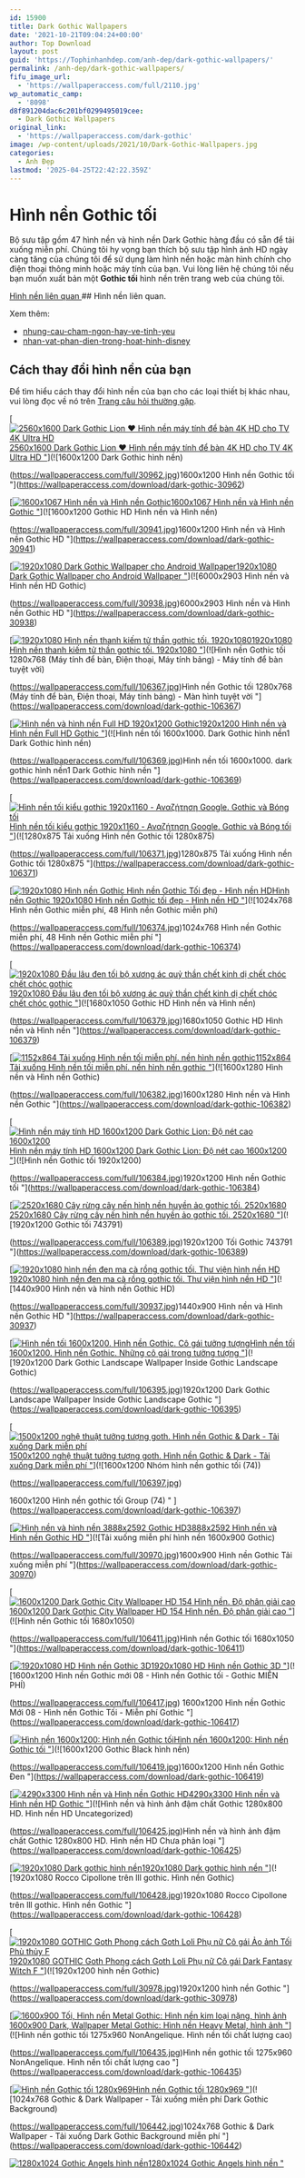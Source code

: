 ```yaml
---
id: 15900
title: Dark Gothic Wallpapers
date: '2021-10-21T09:04:24+00:00'
author: Top Download
layout: post
guid: 'https://Tophinhanhdep.com/anh-dep/dark-gothic-wallpapers/'
permalink: /anh-dep/dark-gothic-wallpapers/
fifu_image_url:
  - 'https://wallpaperaccess.com/full/2110.jpg'
wp_automatic_camp:
  - '8098'
d8f891204dac6c201bf0299495019cee:
  - Dark Gothic Wallpapers
original_link:
  - 'https://wallpaperaccess.com/dark-gothic'
image: /wp-content/uploads/2021/10/Dark-Gothic-Wallpapers.jpg
categories:
  - Ảnh Đẹp
lastmod: '2025-04-25T22:42:22.359Z'
---
```

# Hình nền Gothic tối

Bộ sưu tập gồm 47 hình nền và hình nền Dark Gothic hàng đầu có sẵn để tải xuống miễn phí. Chúng tôi hy vọng bạn thích bộ sưu tập hình ảnh HD ngày càng tăng của chúng tôi để sử dụng làm hình nền hoặc màn hình chính cho điện thoại thông minh hoặc máy tính của bạn. Vui lòng liên hệ chúng tôi nếu bạn muốn xuất bản một **Gothic tối** hình nền trên trang web của chúng tôi.

[Hình nền liên quan ](#related) ## Hình nền liên quan.

   
 Xem thêm:

   
- [nhung-cau-cham-ngon-hay-ve-tinh-yeu](https://tophinhanhdep.com/nhung-cau-noi-hay/nhung-cau-cham-ngon-hay-ve-tinh-yeu/)
- [nhan-vat-phan-dien-trong-hoat-hinh-disney](https://tophinhanhdep.com/anh-dep/nhan-vat-phan-dien-trong-hoat-hinh-disney/)

## Cách thay đổi hình nền của bạn

Để tìm hiểu cách thay đổi hình nền của bạn cho các loại thiết bị khác nhau, vui lòng đọc về nó trên [Trang câu hỏi thường gặp](https://tophinhanhdep.com/faq/).

  
[[![2560x1600 Dark Gothic Lion ❤ Hình nền máy tính để bàn 4K HD cho TV 4K Ultra HD](https://wallpaperaccess.com/full/2110.jpg)2560x1600 Dark Gothic Lion ❤ Hình nền máy tính để bàn 4K HD cho TV 4K Ultra HD "](https://wallpaperaccess.com/download/dark-gothic-2110)](![1600x1200 Dark Gothic hình nền)

(https://wallpaperaccess.com/full/30962.jpg)1600x1200 Hình nền Gothic tối "](https://wallpaperaccess.com/download/dark-gothic-30962)

[[![1600x1067 Hình nền và Hình nền Gothic](https://wallpaperaccess.com/full/30947.jpg)1600x1067 Hình nền và Hình nền Gothic "](https://wallpaperaccess.com/download/dark-gothic-30947)](![1600x1200 Gothic HD Hình nền và Hình nền)

(https://wallpaperaccess.com/full/30941.jpg)1600x1200 Hình nền và Hình nền Gothic HD "](https://wallpaperaccess.com/download/dark-gothic-30941)

[[![1920x1080 Dark Gothic Wallpaper cho Android Wallpaper](https://wallpaperaccess.com/full/30963.jpg)1920x1080 Dark Gothic Wallpaper cho Android Wallpaper "](https://wallpaperaccess.com/download/dark-gothic-30963)](![6000x2903 Hình nền và Hình nền HD Gothic)

(https://wallpaperaccess.com/full/30938.jpg)6000x2903 Hình nền và Hình nền Gothic HD "](https://wallpaperaccess.com/download/dark-gothic-30938)

[[![1920x1080 Hình nền thanh kiếm tử thần gothic tối.  1920x1080](https://wallpaperaccess.com/full/106366.jpg)1920x1080 Hình nền thanh kiếm tử thần gothic tối. 1920x1080 "](https://wallpaperaccess.com/download/dark-gothic-106366)](![Hình nền Gothic tối 1280x768 (Máy tính để bàn, Điện thoại, Máy tính bảng) - Máy tính để bàn tuyệt vời)

(https://wallpaperaccess.com/full/106367.jpg)Hình nền Gothic tối 1280x768 (Máy tính để bàn, Điện thoại, Máy tính bảng) - Màn hình tuyệt vời "](https://wallpaperaccess.com/download/dark-gothic-106367)

[[![Hình nền và hình nền Full HD 1920x1200 Gothic](https://wallpaperaccess.com/full/106368.jpg)1920x1200 Hình nền và Hình nền Full HD Gothic "](https://wallpaperaccess.com/download/dark-gothic-106368)](![Hình nền tối 1600x1000.  Dark Gothic hình nền1 Dark Gothic hình nền)

(https://wallpaperaccess.com/full/106369.jpg)Hình nền tối 1600x1000. dark gothic hình nền1 Dark Gothic hình nền "](https://wallpaperaccess.com/download/dark-gothic-106369)

[[![Hình nền tối kiểu gothic 1920x1160 - Αναζήτηση Google.  Gothic và Bóng tối](https://wallpaperaccess.com/full/106370.jpg)Hình nền tối kiểu gothic 1920x1160 - Αναζήτηση Google. Gothic và Bóng tối "](https://wallpaperaccess.com/download/dark-gothic-106370)](![1280x875 Tải xuống Hình nền Gothic tối 1280x875)

(https://wallpaperaccess.com/full/106371.jpg)1280x875 Tải xuống Hình nền Gothic tối 1280x875 "](https://wallpaperaccess.com/download/dark-gothic-106371)

[[![1920x1080 Hình nền Gothic Hình nền Gothic Tối đẹp - Hình nền HD](https://wallpaperaccess.com/full/106372.jpg)Hình nền Gothic 1920x1080 Hình nền Gothic tối đẹp - Hình nền HD "](https://wallpaperaccess.com/download/dark-gothic-106372)](![1024x768 Hình nền Gothic miễn phí, 48 Hình nền Gothic miễn phí)

(https://wallpaperaccess.com/full/106374.jpg)1024x768 Hình nền Gothic miễn phí, 48 Hình nền Gothic miễn phí "](https://wallpaperaccess.com/download/dark-gothic-106374)

[[![1920x1080 Đầu lâu đen tối bộ xương ác quỷ thần chết kinh dị chết chóc chết chóc gothic](https://wallpaperaccess.com/full/106375.jpg) 1920x1080 Đầu lâu đen tối bộ xương ác quỷ thần chết kinh dị chết chóc chết chóc gothic "](https://wallpaperaccess.com/download/dark-gothic-106375)](![1680x1050 Gothic HD Hình nền và Hình nền)

(https://wallpaperaccess.com/full/106379.jpg)1680x1050 Gothic HD Hình nền và Hình nền "](https://wallpaperaccess.com/download/dark-gothic-106379)

[[![1152x864 Tải xuống Hình nền tối miễn phí.  nền hình nền gothic](https://wallpaperaccess.com/full/106380.jpg)1152x864 Tải xuống Hình nền tối miễn phí. nền hình nền gothic "](https://wallpaperaccess.com/download/dark-gothic-106380)](![1600x1280 Hình nền và Hình nền Gothic)

(https://wallpaperaccess.com/full/106382.jpg)1600x1280 Hình nền và Hình nền Gothic "](https://wallpaperaccess.com/download/dark-gothic-106382)

[[![Hình nền máy tính HD 1600x1200 Dark Gothic Lion: Độ nét cao 1600x1200](https://wallpaperaccess.com/full/106383.jpg)Hình nền máy tính HD 1600x1200 Dark Gothic Lion: Độ nét cao 1600x1200 "](https://wallpaperaccess.com/download/dark-gothic-106383)](![Hình nền Gothic tối 1920x1200)

(https://wallpaperaccess.com/full/106384.jpg)1920x1200 Hình nền Gothic tối "](https://wallpaperaccess.com/download/dark-gothic-106384)

[[![2520x1680 Cây rừng cây nến hình nền huyền ảo gothic tối.  2520x1680](https://wallpaperaccess.com/full/106386.jpg)2520x1680 Cây rừng cây nến hình nền huyền ảo gothic tối. 2520x1680 "](https://wallpaperaccess.com/download/dark-gothic-106386)](![1920x1200 Gothic tối 743791)

(https://wallpaperaccess.com/full/106389.jpg)1920x1200 Tối Gothic 743791 "](https://wallpaperaccess.com/download/dark-gothic-106389)

[[![1920x1080 hình nền đen ma cà rồng gothic tối.  Thư viện hình nền HD](https://wallpaperaccess.com/full/106390.jpg)1920x1080 hình nền đen ma cà rồng gothic tối. Thư viện hình nền HD "](https://wallpaperaccess.com/download/dark-gothic-106390)](![1440x900 Hình nền và hình nền Gothic HD)

(https://wallpaperaccess.com/full/30937.jpg)1440x900 Hình nền và Hình nền Gothic HD "](https://wallpaperaccess.com/download/dark-gothic-30937)

[[![Hình nền tối 1600x1200.  Hình nền Gothic.  Cô gái tưởng tượng](https://wallpaperaccess.com/full/106394.jpg)Hình nền tối 1600x1200. Hình nền Gothic. Những cô gái trong tưởng tượng "](https://wallpaperaccess.com/download/dark-gothic-106394)](![1920x1200 Dark Gothic Landscape Wallpaper Inside Gothic Landscape Gothic)

(https://wallpaperaccess.com/full/106395.jpg)1920x1200 Dark Gothic Landscape Wallpaper Inside Gothic Landscape Gothic "](https://wallpaperaccess.com/download/dark-gothic-106395)

[[![1500x1200 nghệ thuật tưởng tượng goth.  Hình nền Gothic & Dark - Tải xuống Dark miễn phí](https://wallpaperaccess.com/full/106396.jpg)1500x1200 nghệ thuật tưởng tượng goth. Hình nền Gothic &amp; Dark - Tải xuống Dark miễn phí "](https://wallpaperaccess.com/download/dark-gothic-106396)](![1600x1200 Nhóm hình nền gothic tối (74))

(https://wallpaperaccess.com/full/106397.jpg)

1600x1200 Hình nền gothic tối Group (74) " ](https://wallpaperaccess.com/download/dark-gothic-106397)

[[![Hình nền và hình nền 3888x2592 Gothic HD](https://wallpaperaccess.com/full/106399.jpg)3888x2592 Hình nền và Hình nền Gothic HD "](https://wallpaperaccess.com/download/dark-gothic-106399)](![Tải xuống miễn phí hình nền 1600x900 Gothic)

(https://wallpaperaccess.com/full/30970.jpg)1600x900 Hình nền Gothic Tải xuống miễn phí "](https://wallpaperaccess.com/download/dark-gothic-30970)

[[![1600x1200 Dark Gothic City Wallpaper HD 154 Hình nền.  Độ phân giải cao](https://wallpaperaccess.com/full/106402.jpg)1600x1200 Dark Gothic City Wallpaper HD 154 Hình nền. Độ phân giải cao "](https://wallpaperaccess.com/download/dark-gothic-106402)](![Hình nền Gothic tối 1680x1050)

(https://wallpaperaccess.com/full/106411.jpg)Hình nền Gothic tối 1680x1050 "](https://wallpaperaccess.com/download/dark-gothic-106411)

[[![1920x1080 HD Hình nền Gothic 3D](https://wallpaperaccess.com/full/106415.jpg)1920x1080 HD Hình nền Gothic 3D "](https://wallpaperaccess.com/download/dark-gothic-106415)](![1600x1200 Hình nền Gothic mới 08 - Hình nền Gothic tối - Gothic MIỄN PHÍ)

(https://wallpaperaccess.com/full/106417.jpg) 1600x1200 Hình nền Gothic Mới 08 - Hình nền Gothic Tối - Miễn phí Gothic "](https://wallpaperaccess.com/download/dark-gothic-106417)

[[![Hình nền 1600x1200: Hình nền Gothic tối](https://wallpaperaccess.com/full/106418.jpg)Hình nền 1600x1200: Hình nền Gothic tối "](https://wallpaperaccess.com/download/dark-gothic-106418)](![1600x1200 Gothic Black hình nền)

(https://wallpaperaccess.com/full/106419.jpg)1600x1200 Hình nền Gothic Đen "](https://wallpaperaccess.com/download/dark-gothic-106419)

[[![4290x3300 Hình nền và Hình nền Gothic HD](https://wallpaperaccess.com/full/30982.jpg)4290x3300 Hình nền và Hình nền HD Gothic "](https://wallpaperaccess.com/download/dark-gothic-30982)](![Hình nền và hình ảnh đậm chất Gothic 1280x800 HD.  Hình nền HD Uncategorized)

(https://wallpaperaccess.com/full/106425.jpg)Hình nền và hình ảnh đậm chất Gothic 1280x800 HD. Hình nền HD Chưa phân loại "](https://wallpaperaccess.com/download/dark-gothic-106425)

[[![1920x1080 Dark gothic hình nền](https://wallpaperaccess.com/full/30965.jpg)1920x1080 Dark gothic hình nền "](https://wallpaperaccess.com/download/dark-gothic-30965)](![1920x1080 Rocco Cipollone trên lll gothic.  Hình nền Gothic)

(https://wallpaperaccess.com/full/106428.jpg)1920x1080 Rocco Cipollone trên lll gothic. Hình nền Gothic "](https://wallpaperaccess.com/download/dark-gothic-106428)

[[![1920x1080 GOTHIC Goth Phong cách Goth Loli Phụ nữ Cô gái Ảo ảnh Tối Phù thủy F](https://wallpaperaccess.com/full/30972.jpg)1920x1080 GOTHIC Goth Phong cách Goth Loli Phụ nữ Cô gái Dark Fantasy Witch F "](https://wallpaperaccess.com/download/dark-gothic-30972)](![1920x1200 hình nền Gothic)

(https://wallpaperaccess.com/full/30978.jpg)1920x1200 hình nền Gothic "](https://wallpaperaccess.com/download/dark-gothic-30978)

[[![1600x900 Tối, Hình nền Metal Gothic: Hình nền kim loại nặng, hình ảnh](https://wallpaperaccess.com/full/106433.jpg)1600x900 Dark, Wallpaper Metal Gothic: Hình nền Heavy Metal, hình ảnh "](https://wallpaperaccess.com/download/dark-gothic-106433)](![Hình nền gothic tối 1275x960 NonAngelique.  Hình nền tối chất lượng cao)

(https://wallpaperaccess.com/full/106435.jpg)Hình nền gothic tối 1275x960 NonAngelique. Hình nền tối chất lượng cao "](https://wallpaperaccess.com/download/dark-gothic-106435)

[[![Hình nền Gothic tối 1280x969](https://wallpaperaccess.com/full/106438.jpg)Hình nền Gothic tối 1280x969 "](https://wallpaperaccess.com/download/dark-gothic-106438)](![1024x768 Gothic & Dark Wallpaper - Tải xuống miễn phí Dark Gothic Background)

(https://wallpaperaccess.com/full/106442.jpg)1024x768 Gothic &amp; Dark Wallpaper - Tải xuống Dark Gothic Background miễn phí "](https://wallpaperaccess.com/download/dark-gothic-106442)

[![1280x1024 Gothic Angels hình nền](https://wallpaperaccess.com/full/106443.jpg)1280x1024 Gothic Angels hình nền "](https://wallpaperaccess.com/download/dark-gothic-106443)

